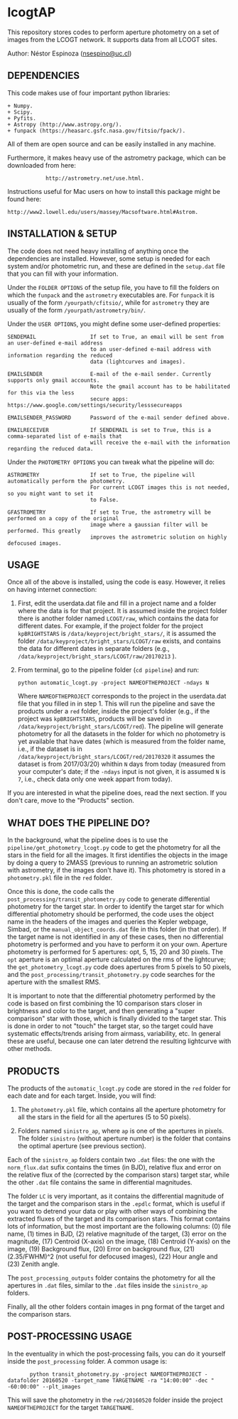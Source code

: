 # lcogtAP

This repository stores codes to perform aperture photometry on a set of images from 
the LCOGT network. It supports data from all LCOGT sites.

Author: Néstor Espinoza (nsespino@uc.cl)

DEPENDENCIES
------------

This code makes use of four important python libraries:

    + Numpy.
    + Scipy.
    + Pyfits.
    + Astropy (http://www.astropy.org/).
    + funpack (https://heasarc.gsfc.nasa.gov/fitsio/fpack/).

All of them are open source and can be easily installed in any machine. 

Furthermore, it makes heavy use of the astrometry package, which can be 
downloaded from here: 

                http://astrometry.net/use.html. 

Instructions useful for Mac users on how to install this package might be 
found here: 

    http://www2.lowell.edu/users/massey/Macsoftware.html#Astrom. 

INSTALLATION & SETUP
--------------------

The code does not need heavy installing of anything once the dependencies are installed. However, 
some setup is needed for each system and/or photometric run, and these are defined in the `setup.dat` 
file that you can fill with your information.

Under the `FOLDER OPTIONS` of the setup file, you have to fill the folders on which the `funpack` and 
the `astrometry` executables are. For `funpack` it is usually of the form `/yourpath/cfitsio/`, while 
for `astrometry` they are usually of the form `/yourpath/astrometry/bin/`.

Under the `USER OPTIONS`, you might define some user-defined properties:

    SENDEMAIL                 If set to True, an email will be sent from an user-defined e-mail address 
                              to an user-defined e-mail address with information regarding the reduced 
                              data (lightcurves and images).

    EMAILSENDER               E-mail of the e-mail sender. Currently supports only gmail accounts. 
                              Note the gmail account has to be habilitated for this via the less 
                              secure apps: https://www.google.com/settings/security/lesssecureapps

    EMAILSENDER_PASSWORD      Password of the e-mail sender defined above.

    EMAILRECEIVER             If SENDEMAIL is set to True, this is a comma-separated list of e-mails that 
                              will receive the e-mail with the information regarding the reduced data.

Under the `PHOTOMETRY OPTIONS` you can tweak what the pipeline will do:

    ASTROMETRY                If set to True, the pipeline will automatically perform the photometry.
                              For current LCOGT images this is not needed, so you might want to set it 
                              to False.

    GFASTROMETRY              If set to True, the astrometry will be performed on a copy of the original 
                              image where a gaussian filter will be performed. This greatly 
                              improves the astrometric solution on highly defocused images.

USAGE
------------

Once all of the above is installed, using the code is easy. However, it relies 
on having internet connection:

 1. First, edit the userdata.dat file and fill in a project name and a folder 
    where the data is for that project. It is assumed inside the project 
    folder there is another folder named `LCOGT/raw`, which contains the data 
    for different dates. For example, if the project folder for the 
    project `kpBRIGHTSTARS` is `/data/keyproject/bright_stars/`, it is assumed 
    the folder `/data/keyproject/bright_stars/LCOGT/raw` exists, and contains 
    the data for different dates in separate folders (e.g., 
    `/data/keyproject/bright_stars/LCOGT/raw/20170213` ).

2. From terminal, go to the pipeline folder (`cd pipeline`) and run:

       python automatic_lcogt.py -project NAMEOFTHEPROJECT -ndays N

   Where `NAMEOFTHEPROJECT` corresponds to the project in the userdata.dat file 
   that you filled in in step 1. This will run the pipeline and save the products 
   under a `red` folder, inside the project's folder (e.g., if the project was 
   `kpBRIGHTSTARS`, products will be saved in `/data/keyproject/bright_stars/LCOGT/red`). 
   The pipeline will generate photometry for all the datasets in the folder for which no 
   photometry is yet available that have dates (which is measured from the folder name, 
   i.e., if the dataset is in `/data/keyproject/bright_stars/LCOGT/red/20170320` it assumes 
   the dataset is from 2017/03/20) whithin `N` days from today (measured from your 
   computer's date; if the `-ndays` input is not given, it is assumed `N` is `7`, i.e., 
   check data only one week appart from today).

If you are interested in what the pipeline does, read the next section. If you don't care, 
move to the "Products" section.

WHAT DOES THE PIPELINE DO?
---------------------------

In the background, what the pipeline does is to use the `pipeline/get_photometry_lcogt.py` 
code to get the photometry for all the stars in the field for all the images. It first 
identifies the objects in the image by doing a query to 2MASS (previous to running an 
astrometric solution with astrometry, if the images don't have it). This photometry is 
stored in a `photometry.pkl` file in the `red` folder.

Once this is done, the code calls the `post_processing/transit_photometry.py` code to generate 
differential photometry for the target star. In order to identify the target star for which 
differential photometry should be performed, the code uses the object name in the headers of 
the images and queries the Kepler webpage, Simbad, or the `manual_object_coords.dat` file in 
this folder (in that order). If the target name is not identified in any of these cases, then 
no differential photometry is performed and you have to perform it on your own. Aperture photometry 
is performed for 5 apertures: opt, 5, 15, 20 and 30 pixels. The `opt` aperture is an optimal aperture 
calculated on the rms of the lightcurve; the `get_photometry_lcogt.py` code does apertures from 5 
pixels to 50 pixels, and the `post_processing/transit_photometry.py` code searches for the aperture 
with the smallest RMS.

It is important to note that the differential photometry performed by the code is based on first 
combining the 10 comparison stars closer in brightness and color to the target, and then generating 
a "super comparison" star with those, which is finally divided to the target star. This is done 
in order to not "touch" the target star, so the target could have systematic effects/trends arising 
from airmass, variability, etc. In general these are useful, because one can later detrend the 
resulting lightcurve with other methods. 

PRODUCTS
--------

The products of the `automatic_lcogt.py` code are stored in the `red` folder for each date and for 
each target. Inside, you will find:

 1. The `photometry.pkl` file, which contains all the aperture photometry for all the stars in the field 
    for all the apertures (5 to 50 pixels).

 2. Folders named `sinistro_ap`, where `ap` is one of the apertures in pixels. The folder `sinistro` (without 
    aperture number) is the folder that contains the optimal aperture (see previous section).

Each of the `sinistro_ap` folders contain two `.dat` files: the one with the `norm_flux.dat` sufix contains the 
times (in BJD), relative flux and error on the relative flux of the (corrected by the comparison stars) target 
star, while the other `.dat` file contains the same in differential magnitudes. 

The folder `LC` is very important, as it contains the differential magnitude of the target and the comparison 
stars in the `.epdlc` format, which is useful if you want to detrend your data or play with other ways of combining 
the extracted fluxes of the target and its comparison stars. This format contains lots of information, but the most 
important are the following columns: (0) file name, (1) times in BJD, (2) relative magnitude of the target, (3) error 
on the magnitude, (17) Centroid (X-axis) on the image, (18) Centroid (Y-axis) on the image, (19) Background flux, (20) 
Error on background flux, (21) (2.35/FWHM)^2 (not useful for defocused images), (22) Hour angle and (23) Zenith angle.

The `post_processing_outputs` folder contains the photometry for all the apertures in `.dat` files, similar to the 
`.dat` files inside the `sinistro_ap` folders. 

Finally, all the other folders contain images in png format of the target and the comparison stars.


POST-PROCESSING USAGE
----------------------

In the eventuality in which the post-processing fails, you can do it yourself inside the `post_processing` folder. 
A common usage is:

           python transit_photometry.py -project NAMEOFTHEPROJECT -datafolder 20160520 -target_name TARGETNAME -ra "14:00:00" -dec " -60:00:00" --plt_images

This will save the photometry in the `red/20160520` folder inside the project `NAMEOFTHEPROJECT` for the target 
`TARGETNAME`.
